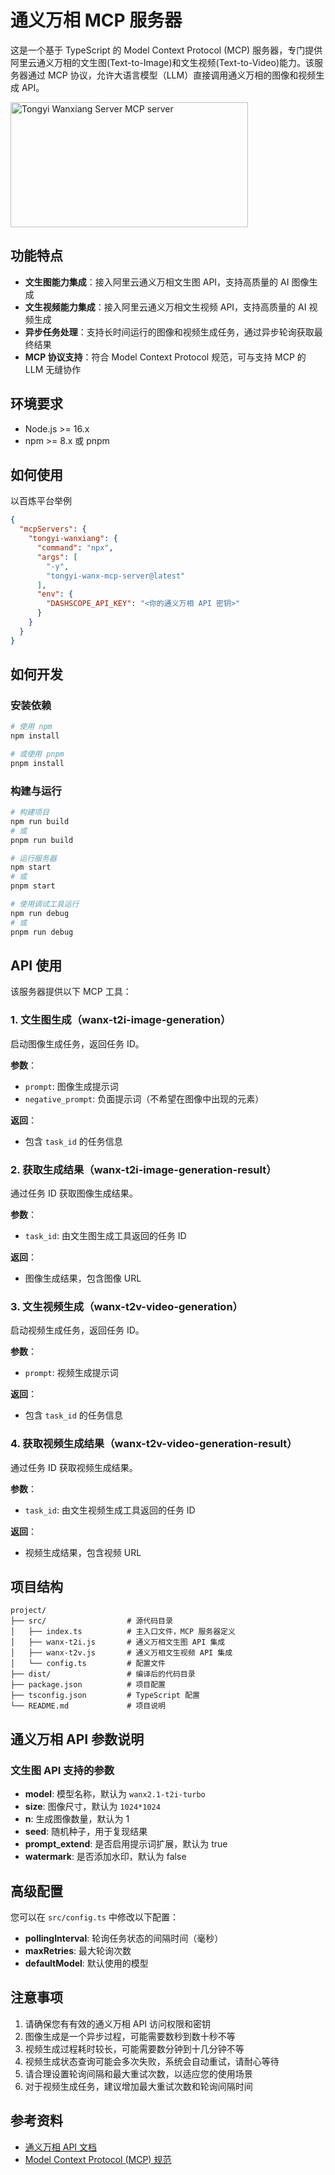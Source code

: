 # 通义万相 MCP 服务器

这是一个基于 TypeScript 的 Model Context Protocol (MCP) 服务器，专门提供阿里云通义万相的文生图(Text-to-Image)和文生视频(Text-to-Video)能力。该服务器通过 MCP 协议，允许大语言模型（LLM）直接调用通义万相的图像和视频生成 API。

<a href="https://glama.ai/mcp/servers/@Suixinlei/tongyi-wanx-mcp-server">
  <img width="380" height="200" src="https://glama.ai/mcp/servers/@Suixinlei/tongyi-wanx-mcp-server/badge" alt="Tongyi Wanxiang Server MCP server" />
</a>

## 功能特点

- **文生图能力集成**：接入阿里云通义万相文生图 API，支持高质量的 AI 图像生成
- **文生视频能力集成**：接入阿里云通义万相文生视频 API，支持高质量的 AI 视频生成
- **异步任务处理**：支持长时间运行的图像和视频生成任务，通过异步轮询获取最终结果
- **MCP 协议支持**：符合 Model Context Protocol 规范，可与支持 MCP 的 LLM 无缝协作

## 环境要求

- Node.js >= 16.x
- npm >= 8.x 或 pnpm

## 如何使用

以百炼平台举例

```json
{
  "mcpServers": {
    "tongyi-wanxiang": {
      "command": "npx",
      "args": [
        "-y",
        "tongyi-wanx-mcp-server@latest"
      ],
      "env": {
        "DASHSCOPE_API_KEY": "<你的通义万相 API 密钥>"
      }
    }
  }
}
```

## 如何开发

### 安装依赖

```bash
# 使用 npm
npm install

# 或使用 pnpm
pnpm install
```

### 构建与运行

```bash
# 构建项目
npm run build
# 或
pnpm run build

# 运行服务器
npm start
# 或
pnpm start

# 使用调试工具运行
npm run debug
# 或
pnpm run debug
```

## API 使用

该服务器提供以下 MCP 工具：

### 1. 文生图生成（wanx-t2i-image-generation）

启动图像生成任务，返回任务 ID。

**参数**：
- `prompt`: 图像生成提示词
- `negative_prompt`: 负面提示词（不希望在图像中出现的元素）

**返回**：
- 包含 `task_id` 的任务信息

### 2. 获取生成结果（wanx-t2i-image-generation-result）

通过任务 ID 获取图像生成结果。

**参数**：
- `task_id`: 由文生图生成工具返回的任务 ID

**返回**：
- 图像生成结果，包含图像 URL

### 3. 文生视频生成（wanx-t2v-video-generation）

启动视频生成任务，返回任务 ID。

**参数**：
- `prompt`: 视频生成提示词

**返回**：
- 包含 `task_id` 的任务信息

### 4. 获取视频生成结果（wanx-t2v-video-generation-result）

通过任务 ID 获取视频生成结果。

**参数**：
- `task_id`: 由文生视频生成工具返回的任务 ID

**返回**：
- 视频生成结果，包含视频 URL

## 项目结构

```
project/
├── src/                  # 源代码目录
│   ├── index.ts          # 主入口文件，MCP 服务器定义
│   ├── wanx-t2i.js       # 通义万相文生图 API 集成
│   ├── wanx-t2v.js       # 通义万相文生视频 API 集成
│   └── config.ts         # 配置文件
├── dist/                 # 编译后的代码目录
├── package.json          # 项目配置
├── tsconfig.json         # TypeScript 配置
└── README.md             # 项目说明
```

## 通义万相 API 参数说明

### 文生图 API 支持的参数

- **model**: 模型名称，默认为 `wanx2.1-t2i-turbo`
- **size**: 图像尺寸，默认为 `1024*1024`
- **n**: 生成图像数量，默认为 1
- **seed**: 随机种子，用于复现结果
- **prompt_extend**: 是否启用提示词扩展，默认为 true
- **watermark**: 是否添加水印，默认为 false

## 高级配置

您可以在 `src/config.ts` 中修改以下配置：

- **pollingInterval**: 轮询任务状态的间隔时间（毫秒）
- **maxRetries**: 最大轮询次数
- **defaultModel**: 默认使用的模型

## 注意事项

1. 请确保您有有效的通义万相 API 访问权限和密钥
2. 图像生成是一个异步过程，可能需要数秒到数十秒不等
3. 视频生成过程耗时较长，可能需要数分钟到十几分钟不等
4. 视频生成状态查询可能会多次失败，系统会自动重试，请耐心等待
5. 请合理设置轮询间隔和最大重试次数，以适应您的使用场景
6. 对于视频生成任务，建议增加最大重试次数和轮询间隔时间

## 参考资料

- [通义万相 API 文档](https://help.aliyun.com/document_detail/2512439.html)
- [Model Context Protocol (MCP) 规范](https://github.com/llm-protocol/mcp-spec)